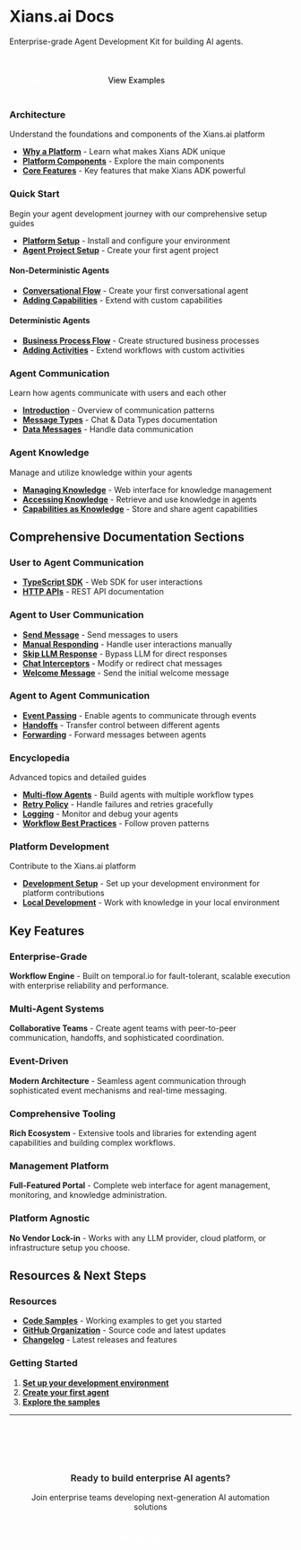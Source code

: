 <div class="hero-section">
  <h1>Xians.ai Docs</h1>
  <p>Enterprise-grade Agent Development Kit for building AI agents.</p>

  <div style="margin-top: 2rem;">
    <a href="1-getting-started/0-platform-setup/" style="margin: 0.5rem; background: var(--xians-primary); border: 1px solid var(--xians-primary); color: white; text-decoration: none; padding: 0.75rem 1.5rem; border-radius: 0.375rem; font-weight: 500; display: inline-block; transition: background-color 0.15s ease;">Get Started</a>
    <a href="https://github.com/XiansAiPlatform/community-edition/tree/main/samples" style="margin: 0.5rem; background: transparent; border: 1px solid var(--xians-border-dark); color: var(--xians-text-primary); text-decoration: none; padding: 0.75rem 1.5rem; border-radius: 0.375rem; font-weight: 500; display: inline-block; transition: border-color 0.15s ease;">View Examples</a>
  </div>
</div>

<div class="feature-grid">
  <div class="feature-card">
    <h3>Architecture</h3>
    <p>Understand the foundations and components of the Xians.ai platform</p>
    <ul>
      <li><a href="0-architecture/1-why-xians-platform.md"><strong>Why a Platform</strong></a> - Learn what makes Xians ADK unique</li>
      <li><a href="0-architecture/2-platform-components.md"><strong>Platform Components</strong></a> - Explore the main components</li>
      <li><a href="0-architecture/3-xians-core-features.md"><strong>Core Features</strong></a> - Key features that make Xians ADK powerful</li>
    </ul>
  </div>

  <div class="feature-card">
    <h3>Quick Start</h3>
    <p>Begin your agent development journey with our comprehensive setup guides</p>
    <ul>
      <li><a href="1-getting-started/0-platform-setup.md"><strong>Platform Setup</strong></a> - Install and configure your environment</li>
      <li><a href="1-getting-started/1-agent-project-setting-up.md"><strong>Agent Project Setup</strong></a> - Create your first agent project</li>
    </ul>
    <h4>Non-Deterministic Agents</h4>
    <ul>
      <li><a href="1-getting-started/2-first-agent.md"><strong>Conversational Flow</strong></a> - Create your first conversational agent</li>
      <li><a href="1-getting-started/3-adding-capabilities.md"><strong>Adding Capabilities</strong></a> - Extend with custom capabilities</li>
    </ul>
    <h4>Deterministic Agents</h4>
    <ul>
      <li><a href="1-getting-started/4-new-business-process.md"><strong>Business Process Flow</strong></a> - Create structured business processes</li>
      <li><a href="1-getting-started/5-adding-activities.md"><strong>Adding Activities</strong></a> - Extend workflows with custom activities</li>
    </ul>
  </div>

  <div class="feature-card">
    <h3>Agent Communication</h3>
    <p>Learn how agents communicate with users and each other</p>
    <ul>
      <li><a href="2-agent-communication/0-index.md"><strong>Introduction</strong></a> - Overview of communication patterns</li>
      <li><a href="https://github.com/XiansAiPlatform/sdk-web-typescript/blob/main/docs/message-types.md"><strong>Message Types</strong></a> - Chat & Data Types documentation</li>
      <li><a href="2-agent-communication/8-handling-data-messages.md"><strong>Data Messages</strong></a> - Handle data communication</li>
    </ul>
  </div>

  <div class="feature-card">
    <h3>Agent Knowledge</h3>
    <p>Manage and utilize knowledge within your agents</p>
    <ul>
      <li><a href="3-knowledge/1-using-portal.md"><strong>Managing Knowledge</strong></a> - Web interface for knowledge management</li>
      <li><a href="3-knowledge/2-accessing-knowledge.md"><strong>Accessing Knowledge</strong></a> - Retrieve and use knowledge in agents</li>
      <li><a href="3-knowledge/3-capabilities.md"><strong>Capabilities as Knowledge</strong></a> - Store and share agent capabilities</li>
    </ul>
  </div>
</div>

## Comprehensive Documentation Sections

<div class="feature-grid">
  <div class="feature-card">
    <h3>User to Agent Communication</h3>
    <ul>
      <li><a href="https://github.com/XiansAiPlatform/sdk-web-typescript"><strong>TypeScript SDK</strong></a> - Web SDK for user interactions</li>
      <li><a href="https://github.com/XiansAiPlatform/XiansAi.Server/blob/main/XiansAi.Server.Src/docs/user-api/index.md"><strong>HTTP APIs</strong></a> - REST API documentation</li>
    </ul>
  </div>

  <div class="feature-card">
    <h3>Agent to User Communication</h3>
    <ul>
      <li><a href="2-agent-communication/2-messaging.md"><strong>Send Message</strong></a> - Send messages to users</li>
      <li><a href="2-agent-communication/4-responding.md"><strong>Manual Responding</strong></a> - Handle user interactions manually</li>
      <li><a href="2-agent-communication/5-skip-llm-response.md"><strong>Skip LLM Response</strong></a> - Bypass LLM for direct responses</li>
      <li><a href="2-agent-communication/7-chat-interceptors.md"><strong>Chat Interceptors</strong></a> - Modify or redirect chat messages</li>
      <li><a href="2-agent-communication/12-welcome-msg.md"><strong>Welcome Message</strong></a> - Send the initial welcome message</li>
    </ul>
  </div>

  <div class="feature-card">
    <h3>Agent to Agent Communication</h3>
    <ul>
      <li><a href="2-agent-communication/1-events.md"><strong>Event Passing</strong></a> - Enable agents to communicate through events</li>
      <li><a href="2-agent-communication/3-handoffs.md"><strong>Handoffs</strong></a> - Transfer control between different agents</li>
      <li><a href="2-agent-communication/6-forward-message.md"><strong>Forwarding</strong></a> - Forward messages between agents</li>
    </ul>
  </div>

  <div class="feature-card">
    <h3>Encyclopedia</h3>
    <p>Advanced topics and detailed guides</p>
    <ul>
      <li><a href="n-encyclopedia/multi-flow-agents.md"><strong>Multi-flow Agents</strong></a> - Build agents with multiple workflow types</li>
      <li><a href="n-encyclopedia/retry-policy.md"><strong>Retry Policy</strong></a> - Handle failures and retries gracefully</li>
      <li><a href="n-encyclopedia/logging.md"><strong>Logging</strong></a> - Monitor and debug your agents</li>
      <li><a href="n-encyclopedia/wf-best-practices.md"><strong>Workflow Best Practices</strong></a> - Follow proven patterns</li>
    </ul>
  </div>

  <div class="feature-card">
    <h3>Platform Development</h3>
    <p>Contribute to the Xians.ai platform</p>
    <ul>
      <li><a href="platform-development/setup.md"><strong>Development Setup</strong></a> - Set up your development environment for platform contributions</li>
      <li><a href="3-knowledge/3-local-dev.md"><strong>Local Development</strong></a> - Work with knowledge in your local environment</li>
    </ul>
  </div>
</div>

## Key Features

<div class="feature-grid">
  <div class="feature-card">
    <h3>Enterprise-Grade</h3>
    <p><strong>Workflow Engine</strong> - Built on temporal.io for fault-tolerant, scalable execution with enterprise reliability and performance.</p>
  </div>

  <div class="feature-card">
    <h3>Multi-Agent Systems</h3>
    <p><strong>Collaborative Teams</strong> - Create agent teams with peer-to-peer communication, handoffs, and sophisticated coordination.</p>
  </div>

  <div class="feature-card">
    <h3>Event-Driven</h3>
    <p><strong>Modern Architecture</strong> - Seamless agent communication through sophisticated event mechanisms and real-time messaging.</p>
  </div>

  <div class="feature-card">
    <h3>Comprehensive Tooling</h3>
    <p><strong>Rich Ecosystem</strong> - Extensive tools and libraries for extending agent capabilities and building complex workflows.</p>
  </div>

  <div class="feature-card">
    <h3>Management Platform</h3>
    <p><strong>Full-Featured Portal</strong> - Complete web interface for agent management, monitoring, and knowledge administration.</p>
  </div>

  <div class="feature-card">
    <h3>Platform Agnostic</h3>
    <p><strong>No Vendor Lock-in</strong> - Works with any LLM provider, cloud platform, or infrastructure setup you choose.</p>
  </div>
</div>

## Resources & Next Steps

<div class="feature-grid">
  <div class="feature-card">
    <h3>Resources</h3>
    <ul>
      <li><a href="https://github.com/XiansAiPlatform/XiansAi.PublicDocs/tree/main/samples"><strong>Code Samples</strong></a> - Working examples to get you started</li>
      <li><a href="https://github.com/XiansAiPlatform"><strong>GitHub Organization</strong></a> - Source code and latest updates</li>
      <li><a href="https://github.com/XiansAiPlatform/XiansAi.Lib/releases"><strong>Changelog</strong></a> - Latest releases and features</li>
    </ul>
  </div>

  <div class="feature-card">
    <h3>Getting Started</h3>
    <ol>
      <li><a href="1-getting-started/0-platform-setup.md"><strong>Set up your development environment</strong></a></li>
      <li><a href="1-getting-started/1-agent-project-setting-up.md"><strong>Create your first agent</strong></a></li>
      <li><a href="https://github.com/XiansAiPlatform/XiansAi.PublicDocs/tree/main/samples"><strong>Explore the samples</strong></a></li>
    </ol>
  </div>
</div>

---

<div style="text-align: center; margin: 3rem 0; padding: 2rem; background: var(--xians-bg-secondary); border-radius: 0.5rem; border: 1px solid var(--xians-border-medium);">
  <h3 style="color: var(--xians-text-primary); margin-bottom: 1rem; font-weight: 600;">Ready to build enterprise AI agents?</h3>
  <p style="margin-bottom: 1.5rem; color: var(--xians-text-secondary);">Join enterprise teams developing next-generation AI automation solutions</p>
  <a href="1-getting-started/0-platform-setup/" style="background: var(--xians-primary); color: white; padding: 0.875rem 1.75rem; border-radius: 0.375rem; text-decoration: none; font-weight: 500; display: inline-block; transition: background-color 0.15s ease; border: 1px solid var(--xians-primary);">Start Building Now →</a>
</div>

